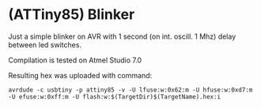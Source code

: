 # (ATTiny85) Blinker

Just a simple blinker on AVR with 1 second (on int. oscill. 1 Mhz) delay between led switches.

Compilation is tested on Atmel Studio 7.0

Resulting hex was uploaded with command:
```
avrdude -c usbtiny -p attiny85 -v -U lfuse:w:0x62:m -U hfuse:w:0xd7:m -U efuse:w:0xff:m -U flash:w:$(TargetDir)$(TargetName).hex:i
```